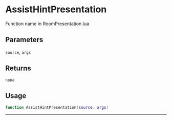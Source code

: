 # AssistHintPresentation
Function name in RoomPresentation.lua
## Parameters
`source`, `args`
## Returns
`none`
## Usage
```lua
function AssistHintPresentation(source, args)
```
---
